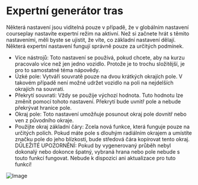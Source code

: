 # Expertní generátor tras


Některá nastavení jsou viditelná pouze v případě, že v globálním nastavení courseplay nastavíte expertní režim na aktivní.
Než si začnete hrát s těmito nastaveními, měli byste se ujistit, že víte, co základní nastavení dělají.
Některá expertní nastavení fungují správně pouze za určitých podmínek.

- Více nástrojů: Toto nastavení se používá, pokud chcete, aby na kurzu pracovalo více než jen jedno vozidlo. Protože je to trochu složitější, je pro to samostatné téma nápovědy.
- Úzké pole: Vytváří souvratě pouze na dvou krátkých okrajích pole. V takovém případě není možné udržet vozidlo na poli na nejdelších okrajích na souvrati.
- Překrytí souvrati: Vždy se použije výchozí hodnota. Tuto hodnotu lze změnit pomocí tohoto nastavení. Překrytí bude uvnitř pole a nebude překrývat hranice pole.
- Okraj pole: Toto nastavení umožňuje posunout okraj pole dovnitř nebo ven z původního okraje.
- Použijte okraj základní čáry: Zcela nová funkce, která funguje pouze na určitých polích. Pokud máte pole s dlouhým radiálním okrajem a umístíte značku pole do jeho blízkosti, bude středová čára kopírovat tento okraj.
DŮLEŽITÉ UPOZORNĚNÍ: Pokud by vygenerovaný průběh nebyl dokonalý nebo dokonce špatný, vybraná hrana nebo pole nebude s touto funkcí fungovat. Nebude k dispozici ani aktualizace pro tuto funkci!


![Image](images/baseedge_0_0_1020_545.png)


